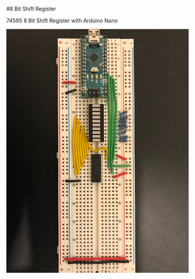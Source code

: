 #8 Bit Shift Register

74595 8 Bit Shift Register with Arduino Nano

![alt text](https://github.com/jenkins957/ArduinoProjects/blob/master/shift_register/74595.jpg)
